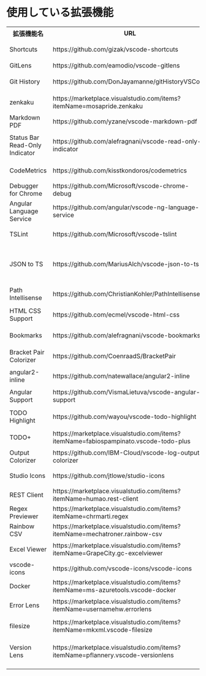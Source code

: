 # 使用している拡張機能  

<table>
  <tr>
    <th>拡張機能名</th>
    <th>URL</th>
    <th>概要</th>
  </tr>
  <tr>
    <td>Shortcuts</td>
    <td>https://github.com/gizak/vscode-shortcuts</td>
    <td>ステータスバーにショートカットボタン追加</td>
  </tr>
  <tr>
    <td>GitLens</td>
    <td>https://github.com/eamodio/vscode-gitlens</td>
    <td>CodeLensのGit版</td>
  </tr>
  <tr>
    <td>Git History</td>
    <td>https://github.com/DonJayamanne/gitHistoryVSCode</td>
    <td>Gitのコミット履歴が一覧で見える</td>
  </tr>
  <tr>
    <td>zenkaku</td>
    <td>https://marketplace.visualstudio.com/items?itemName=mosapride.zenkaku </td>
    <td>邪悪な全角スペースを強調表示してくれる</td>
  </tr>
  <tr>
    <td>Markdown PDF</td>
    <td>https://github.com/yzane/vscode-markdown-pdf</td>
    <td>マークダウンをPDF化</td>
  </tr>
  <tr>
    <td>Status Bar Read-Only Indicator</td>
    <td>https://github.com/alefragnani/vscode-read-only-indicator</td>
    <td>ファイルが読み取り専用かどうかをステータスバーに表示</td>
  </tr>
  <tr>
    <td>CodeMetrics</td>
    <td>https://github.com/kisstkondoros/codemetrics</td>
    <td>コードの複雑度を見える化</td>
  </tr>
  <tr>
    <td>Debugger for Chrome</td>
    <td>https://github.com/Microsoft/vscode-chrome-debug </td>
    <td>Chromeデバッガと連携</td>
  </tr>
  <tr>
    <td>Angular Language Service</td>
    <td>https://github.com/angular/vscode-ng-language-service</td>
    <td>Angular開発サポート</td>
  </tr>
  <tr>
    <td>TSLint</td>
    <td>https://github.com/Microsoft/vscode-tslint</td>
    <td>TSLintの警告をエディタ上でチェック</td>
  </tr>
  <tr>
    <td>JSON to TS</td>
    <td>https://github.com/MariusAlch/vscode-json-to-ts</td>
    <td>JSON形式のデータをTypeScriptのインターフェースに変換します。</td>
  </tr>
  <tr>
    <td>Path Intellisense</td>
    <td>https://github.com/ChristianKohler/PathIntellisense</td>
    <td>ファイルパスの入力補間</td>
  </tr>
  <tr>
    <td>HTML CSS Support</td>
    <td>https://github.com/ecmel/vscode-html-css</td>
    <td>スタイルシートの入力補間等</td>
  </tr>
  <tr>
    <td>Bookmarks</td>
    <td>https://github.com/alefragnani/vscode-bookmarks</td>
    <td>ブックマークを追加・ジャンプできる</td>
  </tr>
  <tr>
    <td>Bracket Pair Colorizer</td>
    <td>https://github.com/CoenraadS/BracketPair</td>
    <td>括弧の色をネスト単位で変える</td>
  </tr>
  <tr>
    <td>angular2-inline</td>
    <td>https://github.com/natewallace/angular2-inline</td>
    <td>@Component.template内のHTMLをハイライト</td>
  </tr>
  <tr>
    <td>Angular Support</td>
    <td>https://github.com/VismaLietuva/vscode-angular-support</td>
    <td>templateUrl、styleUrls から定義に飛べる。</td>
  </tr>
  <tr>
    <td>TODO Highlight</td>
    <td>https://github.com/wayou/vscode-todo-highlight</td>
    <td>コメントの「TODO」が強調表示される。</td>
  </tr>
  <tr>
    <td>TODO+</td>
    <td>https://marketplace.visualstudio.com/items?itemName=fabiospampinato.vscode-todo-plus</td>
    <td>TODOのサイドバーが表示</td>
  </tr>
  <tr>
    <td>Output Colorizer</td>
    <td>https://github.com/IBM-Cloud/vscode-log-output-colorizer</td>
    <td>OUTPUTに色がつく。</td>
  </tr>
  <tr>
    <td>Studio Icons</td>
    <td>https://github.com/jtlowe/studio-icons</td>
    <td>Visual Studio 風アイコン</td>
  </tr>
  <tr>
    <td>REST Client</td>
    <td>https://marketplace.visualstudio.com/items?itemName=humao.rest-client</td>
    <td>REST通信</td>
  </tr>
  <tr>
    <td>Regex Previewer</td>
    <td>https://marketplace.visualstudio.com/items?itemName=chrmarti.regex</td>
    <td>正規表現デバッグ用</td>
  </tr>
  <tr>
    <td>Rainbow CSV</td>
    <td>https://marketplace.visualstudio.com/items?itemName=mechatroner.rainbow-csv</td>
    <td>CSVハイライト</td>
  </tr>
  <tr>
    <td>Excel Viewer</td>
    <td>https://marketplace.visualstudio.com/items?itemName=GrapeCity.gc-excelviewer</td>
    <td>Excel or CSV ファイルをハイライト表示</td>
  </tr>
  <tr>
    <td>vscode-icons</td>
    <td>https://github.com/vscode-icons/vscode-icons</td>
    <td>アイコンセット</td>
  </tr>
  <tr>
    <td>Docker</td>
    <td>https://marketplace.visualstudio.com/items?itemName=ms-azuretools.vscode-docker</td>
    <td>Docker関連便利ツール</td>
  </tr>
  <tr>
    <td>Error Lens</td>
    <td>https://marketplace.visualstudio.com/items?itemName=usernamehw.errorlens</td>
    <td>警告・エラーをエディタ上にアイコン表示</td>
  </tr>
  <tr>
    <td>filesize</td>
    <td>https://marketplace.visualstudio.com/items?itemName=mkxml.vscode-filesize</td>
    <td>ステータスバーにファイルサイズ表示</td>
  </tr>
  <tr>
    <td>Version Lens</td>
    <td>https://marketplace.visualstudio.com/items?itemName=pflannery.vscode-versionlens</td>
    <td>package.jsonに各パッケージの最新バージョンを表示</td>
  </tr>
  <tr>
    <td></td>
    <td></td>
    <td></td>
  </tr>
</table>

  

